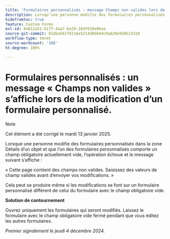 ```yaml
---
title: 'Formulaires personnalisés : message Champs non valides lors de la modification d’un formulaire personnalisé'
description: Lorsqu’une personne modifie des formulaires personnalisés dans la zone Détails d’un objet et que l’un des formulaires personnalisés comporte un champ obligatoire actuellement vide, l’opération échoue et un message s’affiche. Une solution de contournement est disponible.
hidefromtoc: true
feature: Custom Forms
exl-id: 8e812a51-617f-4aa7-be29-184f018e9baa
source-git-commit: 81dba561f8116e5214d06b94c9a620e938b14310
workflow-type: tm+mt
source-wordcount: '168'
ht-degree: 100%

---
```


# Formulaires personnalisés : un message « Champs non valides » s’affiche lors de la modification d’un formulaire personnalisé.

>[!NOTE]
>
>Cet élément a été corrigé le mardi 13 janvier 2025.

Lorsque une personne modifie des formulaires personnalisés dans la zone Détails d’un objet et que l’un des formulaires personnalisés comporte un champ obligatoire actuellement vide, l’opération échoue et le message suivant s’affiche :

« Cette page contient des champs non valides. Saisissez des valeurs de champ valides avant d’envoyer vos modifications. »

Cela peut se produire même si les modifications se font sur un formulaire personnalisé différent de celui du formulaire avec le champ obligatoire vide.

**Solution de contournement**

Ouvrez uniquement les formulaires qui seront modifiés. Laissez le formulaire avec le champ obligatoire vide fermé pendant que vous éditez les autres formulaires.

_Premier signalement le jeudi 4 décembre 2024._
